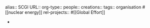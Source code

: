 alias:: SCGI
URL::
org-type::
people::
creations:: 
tags:: organisation #[[nuclear energy]]
rel-projects:: #[[Global Effort]] 



-